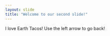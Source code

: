 ```yaml
---
layout: slide
title: "Welcome to our second slide!"
---
```

I love Earth Tacos!
Use the left arrow to go back!
